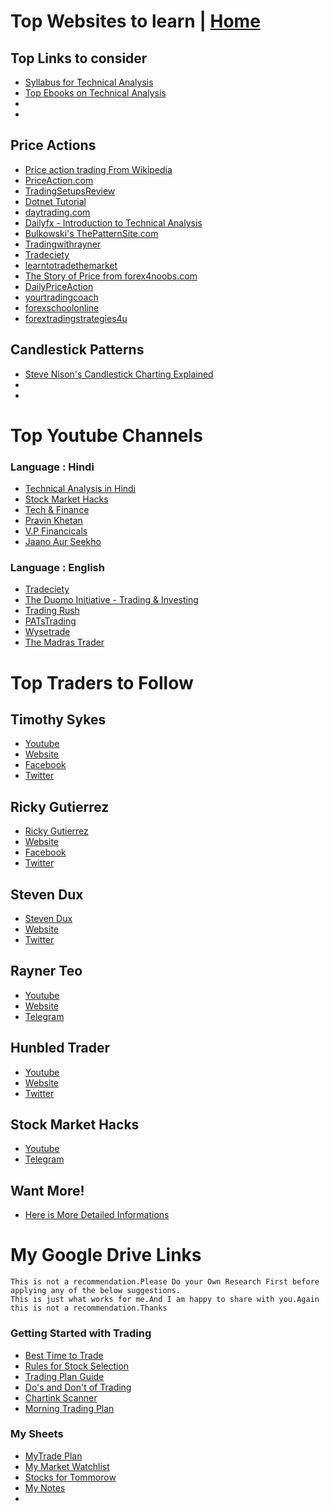 # Top Websites to learn | <a href="https://github.com/SanjeevStephan/MySpace-Public/blob/master/README.md">Home</a>
## Top Links to consider 
* <a href="https://github.com/SanjeevStephan/MySpace-Public/blob/master/Day-Trading/syllabus_technical_analysis.md">Syllabus for Technical Analysis</a>
* <a href="https://github.com/SanjeevStephan/MySpace-Public/blob/master/Ebooks/technical_analysis_ebooks.md">Top Ebooks on Technical Analysis</a>
* <a href=""></a>
* <a href=""></a>



## Price Actions
* <a href="https://en.wikipedia.org/wiki/Price_action_trading">Price action trading From Wikipedia<a/>
* <a href="https://priceaction.com/price-action-university/beginners/what-is-price-action/">PriceAction.com</a>
* <a href="https://www.tradingsetupsreview.com/">TradingSetupsReview</a>
* <a href="https://dotnettutorials.net/course/trading-with-smart-money/">Dotnet Tutorial </a>
* <a href="https://www.daytrading.com/technical-analysis">  daytrading.com</a>
* <a href="https://www.dailyfx.com/education">Dailyfx - Introduction to Technical Analysis</a>  
* <a href="http://thepatternsite.com/">Bulkowski's ThePatternSite.com</a>  
* <a href="https://www.tradingwithrayner.com/category/blog/">Tradingwithrayner</a>
* <a href="https://www.tradeciety.com/category/price-action/">Tradeciety </a>
* <a href="https://www.learntotradethemarket.com/price-action-trading-forex">learntotradethemarket</a>
* <a href="https://www.forex4noobs.com/forex-trading-strategy/">The Story of Price from forex4noobs.com</a>
* <a href="https://dailypriceaction.com/blog/">DailyPriceAction</a>
* <a href="https://yourtradingcoach.com/">yourtradingcoach</a>
* <a href="https://www.forexschoolonline.com/">forexschoolonline</a>
* <a href="https://forextradingstrategies4u.com/category/price-action-forex-trading-strategies/">forextradingstrategies4u</a>
  

## Candlestick Patterns
* <a href="https://candlecharts.com/">Steve Nison's Candlestick Charting Explained</a>
* <a href=""></a>
* <a href=""></a>

# Top Youtube Channels
### Language : Hindi
* <a href="https://www.youtube.com/channel/UCxFtEfP4kMgUjQ98O_ycBMw">Technical Analysis in Hindi</a>
* <a href="https://www.youtube.com/channel/UCDHtuWu3DPZTh5qslLgZfKQ">Stock Market Hacks</a>
* <a href="https://www.youtube.com/channel/UCwAR5SElzS5RkZxVGvEnr0Q">Tech & Finance</a>
* <a href="https://www.youtube.com/channel/UC3tqH99vMHIuUYIsYY5yIcg">Pravin Khetan</a>
* <a href="https://www.youtube.com/channel/UCnKPQUoCRb1Vu-qWwWituGQ">V.P Financicals</a>
* <a href="https://www.youtube.com/channel/UCqaowHxL5wKpCor5R7edvHQ">Jaano Aur Seekho</a>
### Language : English
* <a href="https://www.youtube.com/channel/UC9qrrcSPGThjS_YfuX_RGag">Tradeciety</a>
* <a href="https://www.youtube.com/channel/UCtQSrl7U9c0T88k1GdhV04A">The Duomo Initiative - Trading & Investing</a>
* <a href="https://www.youtube.com/channel/UCgY_eHY4NCTcRnU6CCZXWng">Trading Rush</a>
* <a href="https://www.youtube.com/user/PATsTrading/videos">PATsTrading</a>
* <a href="https://www.youtube.com/channel/UC32oVb-nfyRBNlWzUw3dC5Q">Wysetrade</a>
* <a href="https://www.youtube.com/channel/UCtQSrl7U9c0T88k1GdhV04A">The Madras Trader</a>
# Top Traders to Follow 

## Timothy Sykes
* <a href="https://www.youtube.com/channel/UCoSG43KFjTe0trsteSQ46Ng">Youtube</a>
* <a href="">Website</a>
* <a href="">Facebook</a>
* <a href="">Twitter</a>
## Ricky Gutierrez
* <a href="https://www.youtube.com/channel/UCtlAFoYl2aWb6pMiHCctQHA">Ricky Gutierrez</a>
* <a href="https://learnplanprofit.net/welcomepage">Website</a>
* <a href="https://www.facebook.com/Techbudsolution/?eid=ARDgKx-oFwh7ZHD9nRHJoFtelxjilQ6BmHkO1V20etrnChcNuG4mJD5YQ1g7GK-2a1k5EfwOiRPQkEgM">Facebook</a>
* <a href="https://twitter.com/techbudsolution">Twitter</a>
## Steven Dux
* <a href="https://www.youtube.com/channel/UCQO8KW89UmUxltx8pQPrDRQ">Steven Dux</a>
* <a href="https://www.stevenduxi.com/freedom-challenge/">Website</a>
* <a href="https://twitter.com/Steven1_994?">Twitter</a>
## Rayner Teo
* <a href="https://www.youtube.com/channel/UCFSn-h8wTnhpKJMteN76Abg">Youtube</a>
* <a href="https://www.tradingwithrayner.com/">Website</a>
* <a href="https://telegram.me/tradingwithrayner">Telegram</a>
## Hunbled Trader
* <a href="https://www.youtube.com/channel/UCcIvNGMBSQWwo1v3n-ZRBCw">Youtube</a>
* <a href="https://humbledtrader.com/discord-room">Website</a>
* <a href="https://twitter.com/HumbledTrader18">Twitter</a>
## Stock Market Hacks
* <a href="https://www.youtube.com/channel/UCDHtuWu3DPZTh5qslLgZfKQ/about">Youtube</a>
* <a href="https://telegram.me/StockMarketHacks">Telegram</a>
## Want More!
* <a href="https://docs.google.com/spreadsheets/d/1WNPB7SAbdlT-_fgW4uHkpycWEvDjDZTESRWKDZAr0W4/edit?usp=sharing">Here is More Detailed Informations</a>
# My Google Drive Links  
    This is not a recommendation.Please Do your Own Research First before applying any of the below suggestions.
    This is just what works for me.And I am happy to share with you.Again this is not a recommendation.Thanks
### Getting Started with Trading
* <a href="https://docs.google.com/document/d/163hkjHHyAXQzUFy6H_UUp5eTPjWmS6T1FB2JJuFq_DU/edit?usp=sharing">Best Time to Trade</a>  
* <a href="https://docs.google.com/document/d/1kc2bUseHM10C9Mx2Z-gHmP17j92VUsXtKS6FPRDAiR0/edit?usp=sharing">Rules for Stock Selection</a>
* <a href="https://docs.google.com/document/d/1STXKFZ4RTY6mIrIoPPwCadmFIB2WuLVQSfdtsPigylY/edit?usp=sharing">Trading Plan Guide</a>
* <a href="https://docs.google.com/document/d/1QQdtsPNUKRYFzYyTi6GJiY1eDiIreGF20WCtji2BRW0/edit?usp=sharing">Do's and Don't of Trading</a>
* <a href="https://docs.google.com/document/d/1LMyuxOnvF9E1eu-PByNDHNFkztF05BXxabyHE6gGCt4/edit?usp=sharing">Chartink Scanner</a>
* <a href="">Morning Trading Plan</a>
### My Sheets
* <a href="https://docs.google.com/spreadsheets/d/191gXOHCBMKwiu4aadAqXVDjPOVWmEIZLMOcAl7wlQhw/edit?usp=sharing">MyTrade Plan</a>
* <a href="https://docs.google.com/spreadsheets/d/1OmdbG3-OWwYQFhlYSlQQM1EodhKV3NR5vKMgHuW19UU/edit?usp=sharing">My Market Watchlist</a>
* <a href="https://docs.google.com/spreadsheets/d/1sp9XdrGcD3y2up0U6DduMEBhLIE2gtjEFhGsweyPij8/edit?usp=sharing">Stocks for Tommorow</a>
* <a href="https://drive.google.com/drive/folders/16O54lmssjctwQqMhD2DTzlIljJm8wBVK?usp=sharing">My Notes</a>
* <a href=""></a>


